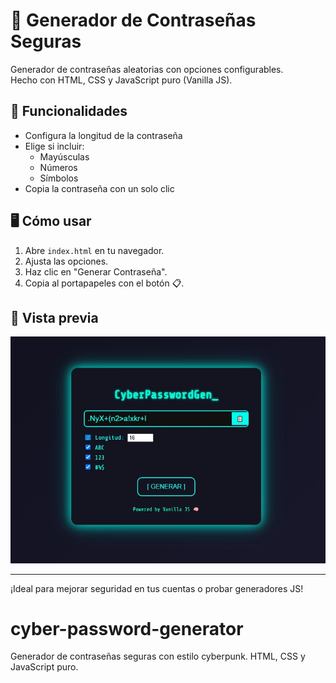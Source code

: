 # 🔐 Generador de Contraseñas Seguras

Generador de contraseñas aleatorias con opciones configurables.  
Hecho con HTML, CSS y JavaScript puro (Vanilla JS).

## 🎯 Funcionalidades

- Configura la longitud de la contraseña
- Elige si incluir:
  - Mayúsculas
  - Números
  - Símbolos
- Copia la contraseña con un solo clic

## 🖥️ Cómo usar

1. Abre `index.html` en tu navegador.
2. Ajusta las opciones.
3. Haz clic en "Generar Contraseña".
4. Copia al portapapeles con el botón 📋.

## 📸 Vista previa

![Preview del generador](banner-generador.JPG)

---

¡Ideal para mejorar seguridad en tus cuentas o probar generadores JS!
# cyber-password-generator
Generador de contraseñas seguras con estilo cyberpunk. HTML, CSS y JavaScript puro.
